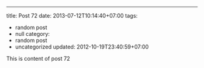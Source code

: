 ---
title: Post 72
date: 2013-07-12T10:14:40+07:00
tags:
  - random post
  - null
category:
  - random post
  - uncategorized
updated: 2012-10-19T23:40:59+07:00

This is content of post 72
